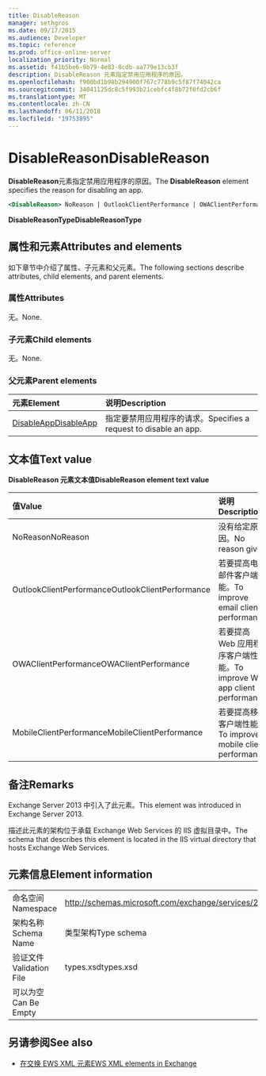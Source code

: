 ```yaml
---
title: DisableReason
manager: sethgros
ms.date: 09/17/2015
ms.audience: Developer
ms.topic: reference
ms.prod: office-online-server
localization_priority: Normal
ms.assetid: f41b5be6-9b79-4e83-8cdb-aa779e13cb3f
description: DisableReason 元素指定禁用应用程序的原因。
ms.openlocfilehash: f900bd1b98b294900f767c778b9c5f87f74042ca
ms.sourcegitcommit: 34041125dc8c5f993b21cebfc4f8b72f0fd2cb6f
ms.translationtype: MT
ms.contentlocale: zh-CN
ms.lasthandoff: 06/11/2018
ms.locfileid: "19753895"
---
```

# <a name="disablereason"></a><span data-ttu-id="9430c-103">DisableReason</span><span class="sxs-lookup"><span data-stu-id="9430c-103">DisableReason</span></span>

<span data-ttu-id="9430c-104">**DisableReason**元素指定禁用应用程序的原因。</span><span class="sxs-lookup"><span data-stu-id="9430c-104">The **DisableReason** element specifies the reason for disabling an app.</span></span> 
  
```XML
<DisableReason> NoReason | OutlookClientPerformance | OWAClientPerformance | MobileClientPerformance </DisableReason>
```

 <span data-ttu-id="9430c-105">**DisableReasonType**</span><span class="sxs-lookup"><span data-stu-id="9430c-105">**DisableReasonType**</span></span>
## <a name="attributes-and-elements"></a><span data-ttu-id="9430c-106">属性和元素</span><span class="sxs-lookup"><span data-stu-id="9430c-106">Attributes and elements</span></span>

<span data-ttu-id="9430c-107">如下章节中介绍了属性、子元素和父元素。</span><span class="sxs-lookup"><span data-stu-id="9430c-107">The following sections describe attributes, child elements, and parent elements.</span></span>
  
### <a name="attributes"></a><span data-ttu-id="9430c-108">属性</span><span class="sxs-lookup"><span data-stu-id="9430c-108">Attributes</span></span>

<span data-ttu-id="9430c-109">无。</span><span class="sxs-lookup"><span data-stu-id="9430c-109">None.</span></span>
  
### <a name="child-elements"></a><span data-ttu-id="9430c-110">子元素</span><span class="sxs-lookup"><span data-stu-id="9430c-110">Child elements</span></span>

<span data-ttu-id="9430c-111">无。</span><span class="sxs-lookup"><span data-stu-id="9430c-111">None.</span></span>
  
### <a name="parent-elements"></a><span data-ttu-id="9430c-112">父元素</span><span class="sxs-lookup"><span data-stu-id="9430c-112">Parent elements</span></span>

|<span data-ttu-id="9430c-113">**元素**</span><span class="sxs-lookup"><span data-stu-id="9430c-113">**Element**</span></span>|<span data-ttu-id="9430c-114">**说明**</span><span class="sxs-lookup"><span data-stu-id="9430c-114">**Description**</span></span>|
|:-----|:-----|
|[<span data-ttu-id="9430c-115">DisableApp</span><span class="sxs-lookup"><span data-stu-id="9430c-115">DisableApp</span></span>](disableapp.md) <br/> |<span data-ttu-id="9430c-116">指定要禁用应用程序的请求。</span><span class="sxs-lookup"><span data-stu-id="9430c-116">Specifies a request to disable an app.</span></span>  <br/> |
   
## <a name="text-value"></a><span data-ttu-id="9430c-117">文本值</span><span class="sxs-lookup"><span data-stu-id="9430c-117">Text value</span></span>

<span data-ttu-id="9430c-118">**DisableReason 元素文本值**</span><span class="sxs-lookup"><span data-stu-id="9430c-118">**DisableReason element text value**</span></span>

|<span data-ttu-id="9430c-119">**值**</span><span class="sxs-lookup"><span data-stu-id="9430c-119">**Value**</span></span>|<span data-ttu-id="9430c-120">**说明**</span><span class="sxs-lookup"><span data-stu-id="9430c-120">**Description**</span></span>|
|:-----|:-----|
|<span data-ttu-id="9430c-121">NoReason</span><span class="sxs-lookup"><span data-stu-id="9430c-121">NoReason</span></span>  <br/> |<span data-ttu-id="9430c-122">没有给定原因。</span><span class="sxs-lookup"><span data-stu-id="9430c-122">No reason given</span></span>  <br/> |
|<span data-ttu-id="9430c-123">OutlookClientPerformance</span><span class="sxs-lookup"><span data-stu-id="9430c-123">OutlookClientPerformance</span></span>  <br/> |<span data-ttu-id="9430c-124">若要提高电子邮件客户端性能。</span><span class="sxs-lookup"><span data-stu-id="9430c-124">To improve email client performance.</span></span>  <br/> |
|<span data-ttu-id="9430c-125">OWAClientPerformance</span><span class="sxs-lookup"><span data-stu-id="9430c-125">OWAClientPerformance</span></span>  <br/> |<span data-ttu-id="9430c-126">若要提高 Web 应用程序客户端性能。</span><span class="sxs-lookup"><span data-stu-id="9430c-126">To improve Web app client performance.</span></span>  <br/> |
|<span data-ttu-id="9430c-127">MobileClientPerformance</span><span class="sxs-lookup"><span data-stu-id="9430c-127">MobileClientPerformance</span></span>  <br/> |<span data-ttu-id="9430c-128">若要提高移动客户端性能。</span><span class="sxs-lookup"><span data-stu-id="9430c-128">To improve mobile client performance.</span></span>  <br/> |
   
## <a name="remarks"></a><span data-ttu-id="9430c-129">备注</span><span class="sxs-lookup"><span data-stu-id="9430c-129">Remarks</span></span>

<span data-ttu-id="9430c-130">Exchange Server 2013 中引入了此元素。</span><span class="sxs-lookup"><span data-stu-id="9430c-130">This element was introduced in Exchange Server 2013.</span></span>
  
<span data-ttu-id="9430c-131">描述此元素的架构位于承载 Exchange Web Services 的 IIS 虚拟目录中。</span><span class="sxs-lookup"><span data-stu-id="9430c-131">The schema that describes this element is located in the IIS virtual directory that hosts Exchange Web Services.</span></span>
  
## <a name="element-information"></a><span data-ttu-id="9430c-132">元素信息</span><span class="sxs-lookup"><span data-stu-id="9430c-132">Element information</span></span>

|||
|:-----|:-----|
|<span data-ttu-id="9430c-133">命名空间</span><span class="sxs-lookup"><span data-stu-id="9430c-133">Namespace</span></span>  <br/> |http://schemas.microsoft.com/exchange/services/2006/types  <br/> |
|<span data-ttu-id="9430c-134">架构名称</span><span class="sxs-lookup"><span data-stu-id="9430c-134">Schema Name</span></span>  <br/> |<span data-ttu-id="9430c-135">类型架构</span><span class="sxs-lookup"><span data-stu-id="9430c-135">Type schema</span></span>  <br/> |
|<span data-ttu-id="9430c-136">验证文件</span><span class="sxs-lookup"><span data-stu-id="9430c-136">Validation File</span></span>  <br/> |<span data-ttu-id="9430c-137">types.xsd</span><span class="sxs-lookup"><span data-stu-id="9430c-137">types.xsd</span></span>  <br/> |
|<span data-ttu-id="9430c-138">可以为空</span><span class="sxs-lookup"><span data-stu-id="9430c-138">Can Be Empty</span></span>  <br/> ||
   
## <a name="see-also"></a><span data-ttu-id="9430c-139">另请参阅</span><span class="sxs-lookup"><span data-stu-id="9430c-139">See also</span></span>

- [<span data-ttu-id="9430c-140">在交换 EWS XML 元素</span><span class="sxs-lookup"><span data-stu-id="9430c-140">EWS XML elements in Exchange</span></span>](ews-xml-elements-in-exchange.md)

